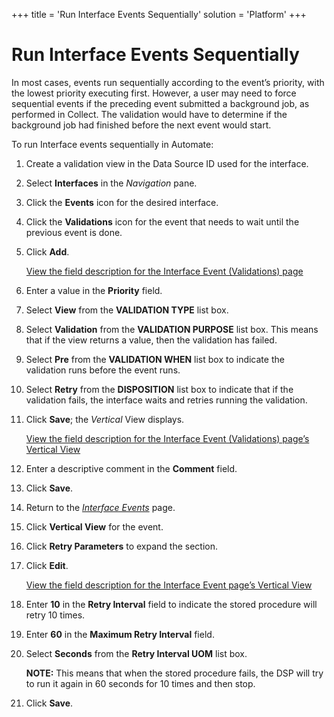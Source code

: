+++
title = 'Run Interface Events Sequentially'
solution = 'Platform'
+++

# Run Interface Events Sequentially

In most cases, events run sequentially according to the event’s
priority, with the lowest priority executing first. However, a user may
need to force sequential events if the preceding event submitted a
background job, as performed in Collect. The validation would have to
determine if the background job had finished before the next event would
start.

To run Interface events sequentially in Automate:

1.  Create a validation view in the Data Source ID used for the
    interface.

2.  Select **Interfaces** in the *Navigation* pane.

3.  Click the **Events** icon for the desired interface.

4.  Click the **Validations** icon for the event that needs to wait
    until the previous event is done.

5.  Click **Add**.
    
    [View the field description for the Interface Event (Validations)
    page](../Page_Desc/Interface_Event_Validations.htm)

6.  Enter a value in the **Priority** field.

7.  Select **View** from the **VALIDATION TYPE** list box.

8.  Select **Validation** from the **VALIDATION PURPOSE** list box. This
    means that if the view returns a value, then the validation has
    failed.

9.  Select **Pre** from the **VALIDATION WHEN** list box to indicate the
    validation runs before the event runs.

10. Select **Retry** from the **DISPOSITION** list box to indicate that
    if the validation fails, the interface waits and retries running the
    validation.

11. Click **Save**; the *Vertical* View displays.
    
    [View the field description for the Interface Event (Validations)
    page’s Vertical
    View](../Page_Desc/Interface_Event_Validations.htm#InterfaceEventValidationsV)

12. Enter a descriptive comment in the **Comment** field.

13. Click **Save**.

14. Return to the [*Interface
    Events*](../Page_Desc/Interface_Events.htm) page.

15. Click **Vertical View** for the event.

16. Click **Retry Parameters** to expand the section.

17. Click **Edit**.
    
    [View the field description for the Interface Event page’s Vertical
    View](../Page_Desc/Interface_Events.htm#InterfaceEventsV)

18. Enter **10** in the **Retry Interval** field to indicate the stored
    procedure will retry 10 times.

19. Enter **60** in the **Maximum Retry Interval** field.

20. Select **Seconds** from the **Retry Interval UOM** list box.
    
    **NOTE:** This means that when the stored procedure fails, the DSP
    will try to run it again in 60 seconds for 10 times and then stop.

21. Click **Save**.
